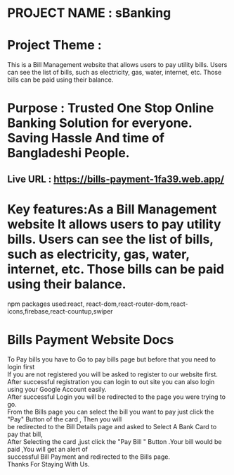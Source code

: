 # PROJECT NAME : sBanking <br>
# Project Theme : <br>

This is a Bill Management website that allows users to pay utility bills.  Users can see the list of bills, such as electricity, gas, water, internet, etc. Those bills can be paid using their balance. <br>

# Purpose : Trusted One Stop Online Banking Solution for everyone. Saving Hassle And time of Bangladeshi People.<br>
## Live URL : https://bills-payment-1fa39.web.app/ <br>
# Key features:As a Bill Management website It allows users to pay utility bills.  Users can see the list of bills, <br>such as electricity, gas, water, internet, etc. Those bills can be paid using their balance. <br>
npm packages used:react, react-dom,react-router-dom,react-icons,firebase,react-countup,swiper<br>

# Bills Payment Website Docs
To Pay bills you have to Go to pay bills page but before that you need to login first <br>
If you are not registered you will be asked to register to our website first.<br>
After successful registration you can login to out site you can also login using your Google Account easily.<br>
After successful Login you will be redirected to the page you were trying to go.<br>
From the Bills page you can select the bill you want to pay just click the "Pay" Button of the card , Then you will <br>be redirected to the Bill Details page and asked to Select A Bank Card to pay that bill,<br>
After Selecting the card ,just click the "Pay Bill " Button .Your bill would be paid ,You will get an alert of <br>successful Bill Payment and redirected to the Bills page.
<br>
Thanks For Staying With Us.
<br>